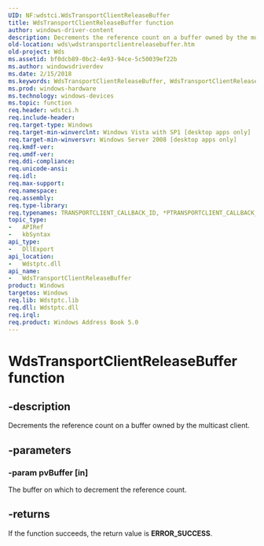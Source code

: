 ```yaml
---
UID: NF:wdstci.WdsTransportClientReleaseBuffer
title: WdsTransportClientReleaseBuffer function
author: windows-driver-content
description: Decrements the reference count on a buffer owned by the multicast client.
old-location: wds\wdstransportclientreleasebuffer.htm
old-project: Wds
ms.assetid: bf0dcb89-0bc2-4e93-94ce-5c50039ef22b
ms.author: windowsdriverdev
ms.date: 2/15/2018
ms.keywords: WdsTransportClientReleaseBuffer, WdsTransportClientReleaseBuffer function [Windows Deployment Services], wds.wdstransportclientreleasebuffer, wdstci/WdsTransportClientReleaseBuffer
ms.prod: windows-hardware
ms.technology: windows-devices
ms.topic: function
req.header: wdstci.h
req.include-header: 
req.target-type: Windows
req.target-min-winverclnt: Windows Vista with SP1 [desktop apps only]
req.target-min-winversvr: Windows Server 2008 [desktop apps only]
req.kmdf-ver: 
req.umdf-ver: 
req.ddi-compliance: 
req.unicode-ansi: 
req.idl: 
req.max-support: 
req.namespace: 
req.assembly: 
req.type-library: 
req.typenames: TRANSPORTCLIENT_CALLBACK_ID, *PTRANSPORTCLIENT_CALLBACK_ID
topic_type:
-	APIRef
-	kbSyntax
api_type:
-	DllExport
api_location:
-	Wdstptc.dll
api_name:
-	WdsTransportClientReleaseBuffer
product: Windows
targetos: Windows
req.lib: Wdstptc.lib
req.dll: Wdstptc.dll
req.irql: 
req.product: Windows Address Book 5.0
---
```


# WdsTransportClientReleaseBuffer function


## -description


Decrements the reference count on a buffer owned by the multicast client.


## -parameters




### -param pvBuffer [in]

The buffer on which to decrement the reference count.


## -returns



If the function succeeds, the return value is <b>ERROR_SUCCESS</b>.



